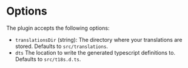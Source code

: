 # Options

The plugin accepts the following options:

- `translationsDir` (string): The directory where your translations are stored. Defaults to `src/translations`.
- `dts` The location to write the generated typescript definitions to. Defaults to `src/t18s.d.ts`.
